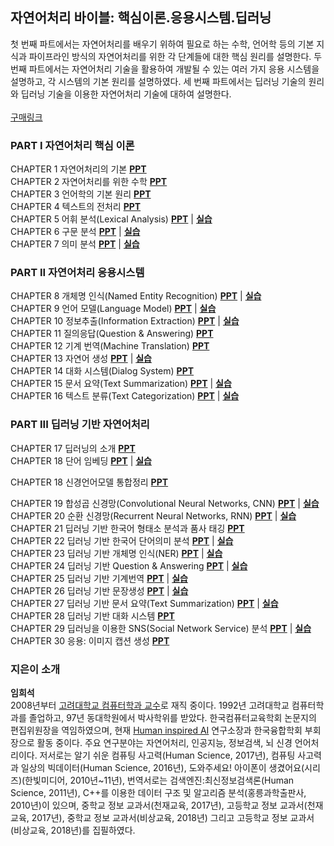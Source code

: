 ## 자연어처리 바이블: 핵심이론.응용시스템.딥러닝

첫 번째 파트에서는 자연어처리를 배우기 위하여 필요로 하는 수학, 언어학 등의 기본 지식과 파이프라인 방식의 자연어처리를 위한 각 단계들에 대한 핵심 원리를 설명한다. 두 번째 파트에서는 자연어처리 기술을 활용하여 개발될 수 있는 여러 가지 응용 시스템을 설명하고, 각 시스템의 기본 원리를 설명하였다. 세 번째 파트에서는 딥러닝 기술의 원리와 딥러닝 기술을 이용한 자연어처리 기술에 대하여 설명한다.  
<br>
[구매링크](https://www.aladin.co.kr/shop/wproduct.aspx?ItemId=233821145) 


### PART I 자연어처리 핵심 이론
CHAPTER 1 자연어처리의 기본 [**PPT**](https://drive.google.com/file/d/1T6JX4WQVQmoicbufxaFSX-BERUuOQfWI/view?usp=sharing)  <br>
CHAPTER 2 자연어처리를 위한 수학 [**PPT**](https://drive.google.com/file/d/1lvNaQllwVQvmQGSwi0lBTxEWagG4D3aD/view?usp=sharing)  <br>
CHAPTER 3 언어학의 기본 원리 [**PPT**](https://drive.google.com/file/d/10zVqFoGs8_5yxmC3vuud1G4HOimfdcY1/view?usp=sharing) <br>
CHAPTER 4 텍스트의 전처리 [**PPT**](https://drive.google.com/file/d/1lJHyGKEx76CuUyE4C-8fc0Wgn5V3V4GX/view?usp=sharing) <br>
CHAPTER 5 어휘 분석(Lexical Analysis) [**PPT**](https://drive.google.com/file/d/1p7hSGWSDU4AgxF12i2PC-Li2YJ_jRgC1/view?usp=sharing) | [**실습**](https://github.com/nlpai-lab/nlp-bible-code/tree/master/05%EC%9E%A5_%EC%96%B4%ED%9C%98%EB%B6%84%EC%84%9D)<br>
CHAPTER 6 구문 분석 [**PPT**](https://drive.google.com/file/d/1rNlOEamyno3YzCFzSmuhvlS52nUJuFGU/view?usp=sharing) | [**실습**](https://github.com/nlpai-lab/nlp-bible-code/tree/master/06%EC%9E%A5_%EC%9D%98%EC%A1%B4%EB%B6%84%EC%84%9D)<br>
CHAPTER 7 의미 분석 [**PPT**](https://drive.google.com/file/d/1LsgVOh3w1kAHFId7rvU7-XLyvst1l4FP/view?usp=sharing) | [**실습**](https://github.com/nlpai-lab/nlp-bible-code/tree/master/07%EC%9E%A5_%EC%9D%98%EB%AF%B8%EB%B6%84%EC%84%9D)<br>

### PART II 자연어처리 응용시스템

CHAPTER 8 개체명 인식(Named Entity Recognition) [**PPT**](https://drive.google.com/file/d/11c-ZI1wLzwOyskfuco7717b8hhYinRnJ/view?usp=sharing) | [**실습**](https://github.com/nlpai-lab/nlp-bible-code/tree/master/08%EC%9E%A5_%EA%B0%9C%EC%B2%B4%EB%AA%85%EC%9D%B8%EC%8B%9D)<br>
CHAPTER 9 언어 모델(Language Model) [**PPT**](https://drive.google.com/file/d/1GOtRNRrnwDWxsTVIdHpdSSO9bk-64Erl/view?usp=sharing) | [**실습**](https://github.com/nlpai-lab/nlp-bible-code/tree/master/09%EC%9E%A5_%EC%96%B8%EC%96%B4%20%EB%AA%A8%EB%8D%B8)<br>
CHAPTER 10 정보추출(Information Extraction) [**PPT**](https://drive.google.com/file/d/1Cpe9lZQlBZ8DDp-hrnB2PO_xEmPxgdPm/view?usp=sharing) | [**실습**](https://github.com/nlpai-lab/nlp-bible-code/tree/master/10%EC%9E%A5_Information%20Extraction)<br>
CHAPTER 11 질의응답(Question & Answering) [**PPT**](https://drive.google.com/file/d/1fGF8q7WzrPSEpFB-TDEpxOFMwOL6sHJF/view?usp=sharing) <br>
CHAPTER 12 기계 번역(Machine Translation) [**PPT**](https://drive.google.com/file/d/10RUaY56RXBxoKmeBmUW-oEuY6gbXWAuV/view?usp=sharing) <br>
CHAPTER 13 자연어 생성 [**PPT**](https://drive.google.com/file/d/18D7O11M_en-dmnpdjEQG5XUPndu0Wg-j/view?usp=sharing) | [**실습**](https://github.com/nlpai-lab/nlp-bible-code/tree/master/13%EC%9E%A5_%EC%9E%90%EC%97%B0%EC%96%B4%EC%83%9D%EC%84%B1)<br>
CHAPTER 14 대화 시스템(Dialog System) [**PPT**](https://drive.google.com/file/d/1x3833rpUWLgXx-NY-SFyrTjp12ZYml_k/view?usp=sharing) <br>
CHAPTER 15 문서 요약(Text Summarization) [**PPT**](https://drive.google.com/file/d/143GqbC3oJ5G-rZ5vHdmC9cdSDt2bkx6j/view?usp=sharing) | [**실습**](https://github.com/nlpai-lab/nlp-bible-code/tree/master/15%EC%9E%A5_Text%20summarization)<br>
CHAPTER 16 텍스트 분류(Text Categorization) [**PPT**](https://drive.google.com/file/d/176M3ZsmP_-ME9FBDTYhIqf8t-RfS-SHA/view?usp=sharing) | [**실습**](https://github.com/nlpai-lab/nlp-bible-code/tree/master/16%EC%9E%A5_%ED%85%8D%EC%8A%A4%ED%8A%B8%EB%B6%84%EB%A5%98)<br>

### PART III 딥러닝 기반 자연어처리
CHAPTER 17 딥러닝의 소개 [**PPT**](https://drive.google.com/file/d/1TUtPBgxGKIFCe3q_N2l88zuUelluE1Qe/view?usp=sharing) <br>
CHAPTER 18 단어 임베딩 [**PPT**](https://drive.google.com/file/d/13JjSTNA4KmEpBtX4mFBoPE60T-2Dpk8c/view?usp=sharing) | [**실습**](https://github.com/nlpai-lab/nlp-bible-code/tree/master/18%EC%9E%A5_%EB%8B%A8%EC%96%B4%20%EC%9E%84%EB%B2%A0%EB%94%A9)<br>

CHAPTER 18 신경언어모델 통합정리 [**PPT**](https://drive.google.com/file/d/13elj5v0aObO4Z22pnL_hreqOCmzoQ9fP/view?usp=sharing)<br>

CHAPTER 19 합성곱 신경망(Convolutional Neural Networks, CNN) [**PPT**](https://drive.google.com/file/d/1T8eRwhPrsAZCJNR0xzGbjH0BGE-jj7t9/view?usp=sharing) | [**실습**](https://github.com/nlpai-lab/nlp-bible-code/tree/master/19%EC%9E%A5_%ED%95%A9%EC%84%B1%EA%B3%B1%EC%8B%A0%EA%B2%BD%EB%A7%9D)<br>
CHAPTER 20 순환 신경망(Recurrent Neural Networks, RNN) [**PPT**](https://drive.google.com/file/d/1kkse2sQrzLe0UhVsXUwOBV-Ip0oF2FCK/view?usp=sharing) | [**실습**](https://github.com/nlpai-lab/nlp-bible-code/tree/master/20%EC%9E%A5_%EC%88%9C%ED%99%98%EC%8B%A0%EA%B2%BD%EB%A7%9D)<br>
CHAPTER 21 딥러닝 기반 한국어 형태소 분석과 품사 태깅 [**PPT**](https://drive.google.com/file/d/1DqPhmeezcWWUPhQY1O8OAPrbxdf_ntiY/view?usp=sharing) <br>
CHAPTER 22 딥러닝 기반 한국어 단어의미 분석 [**PPT**](https://drive.google.com/file/d/1hD5k3NKNj6spRifKzPNkSI8fS8yBf4Nb/view?usp=sharing) | [**실습**](https://github.com/nlpai-lab/nlp-bible-code/tree/master/22%EC%9E%A5_%EC%8B%AC%EC%B8%B5%ED%95%99%EC%8A%B5%EC%9D%84_%EC%9D%B4%EC%9A%A9%ED%95%9C_%EC%9D%98%EB%AF%B8%EB%B6%84%EC%84%9D)<br>
CHAPTER 23 딥러닝 기반 개체명 인식(NER) [**PPT**](https://drive.google.com/file/d/1sbRO70dLRQF2eUVQzgqUdte2bz-qoq65/view?usp=sharing) | [**실습**](https://github.com/nlpai-lab/nlp-bible-code/tree/master/23%EC%9E%A5_%EB%94%A5%EB%9F%AC%EB%8B%9D%20%EA%B8%B0%EB%B0%98%20%EA%B0%9C%EC%B2%B4%EB%AA%85%20%EC%9D%B8%EC%8B%9D)<br>
CHAPTER 24 딥러닝 기반 Question & Answering [**PPT**](https://drive.google.com/file/d/1PhHqQxPq4z3TtQa_fcntZ8BaCCp3oQTh/view?usp=sharing) | [**실습**](https://github.com/nlpai-lab/nlp-bible-code/tree/master/24%EC%9E%A5_%EB%94%A5%EB%9F%AC%EB%8B%9D%20%EA%B8%B0%EB%B0%98%20Question%20%26%20%20Answering)<br>
CHAPTER 25 딥러닝 기반 기계번역 [**PPT**](https://drive.google.com/file/d/1hulpV1AuANH_RT78w_GXk-btGybO0k_i/view?usp=sharing) | [**실습**](https://github.com/nlpai-lab/nlp-bible-code/tree/master/25%EC%9E%A5_%EB%94%A5%EB%9F%AC%EB%8B%9D%20%EA%B8%B0%EB%B0%98%20%EA%B8%B0%EA%B3%84%EB%B2%88%EC%97%AD)<br>
CHAPTER 26 딥러닝 기반 문장생성 [**PPT**](https://drive.google.com/file/d/1kJj4fYBij9dEurvPhhQQNyMXlG11fNw_/view?usp=sharing) | [**실습**](https://github.com/nlpai-lab/nlp-bible-code/tree/master/26%EC%9E%A5_%EB%94%A5%EB%9F%AC%EB%8B%9D%20%EA%B8%B0%EB%B0%98%20%EB%AC%B8%EC%9E%A5%EC%83%9D%EC%84%B1)<br>
CHAPTER 27 딥러닝 기반 문서 요약(Text Summarization) [**PPT**](https://drive.google.com/file/d/1TxqtymsaM6EZH6eL9us08LWxDwTeCTcj/view?usp=sharing) | [**실습**](https://github.com/nlpai-lab/nlp-bible-code/tree/master/27%EC%9E%A5_%EB%94%A5%EB%9F%AC%EB%8B%9D%EA%B8%B0%EB%B0%98%20Text%20summarization)<br>
CHAPTER 28 딥러닝 기반 대화 시스템 [**PPT**](https://drive.google.com/file/d/1xd4UVA-xd9ybZWVH0e5kLq0qNzeUfle8/view?usp=sharing) <br>
CHAPTER 29 딥러닝을 이용한 SNS(Social Network Service) 분석 [**PPT**](https://drive.google.com/file/d/1VtKpU0Q4l4KCtozxMu3xk5eZcBa5Bt60/view?usp=sharing) | [**실습**](https://github.com/nlpai-lab/nlp-bible-code/tree/master/29%EC%9E%A5_%EB%94%A5%EB%9F%AC%EB%8B%9D%EC%9D%84%20%EC%9D%B4%EC%9A%A9%ED%95%9C%20SNS(Social%20Network%20Service)%20%EB%B6%84%EC%84%9D)<br>
CHAPTER 30 응용: 이미지 캡션 생성 [**PPT**](https://drive.google.com/file/d/1COd58o-V5dIjo0PEeSAdYxuozzcvdFe8/view?usp=sharing) <br>

### 지은이 소개
**임희석**<br>
2008년부터 [고려대학교 컴퓨터학과 교수](http://cs.korea.ac.kr/cs/index.do)로 재직 중이다. 1992년 고려대학교 컴퓨터학과를 졸업하고, 97년 동대학원에서 박사학위를 받았다. 한국컴퓨터교육학회 논문지의 편집위원장을 역임하였으며, 현재 [Human inspired AI](http://hiai.co.kr/) 연구소장과 한국융합학회 부회장으로 활동 중이다.
주요 연구분야는 자연어처리, 인공지능, 정보검색, 뇌 신경 언어처리이다. 저서로는 알기 쉬운 컴퓨팅 사고력(Human Science, 2017년), 컴퓨팅 사고력과 일상의 빅데이터(Human Science, 2016년), 도와주세요! 아이폰이 생겼어요(시리즈)(한빛미디어, 2010년~11년), 번역서로는 검색엔진:최신정보검색론(Human Science, 2011년), C++를 이용한 데이터 구조 및 알고리즘 분석(홍릉과학출판사, 2010년)이 있으며, 중학교 정보 교과서(천재교육, 2017년), 고등학교 정보 교과서(천재교육, 2017년), 중학교 정보 교과서(비상교육, 2018년) 그리고 고등학교 정보 교과서(비상교육, 2018년)를 집필하였다.
